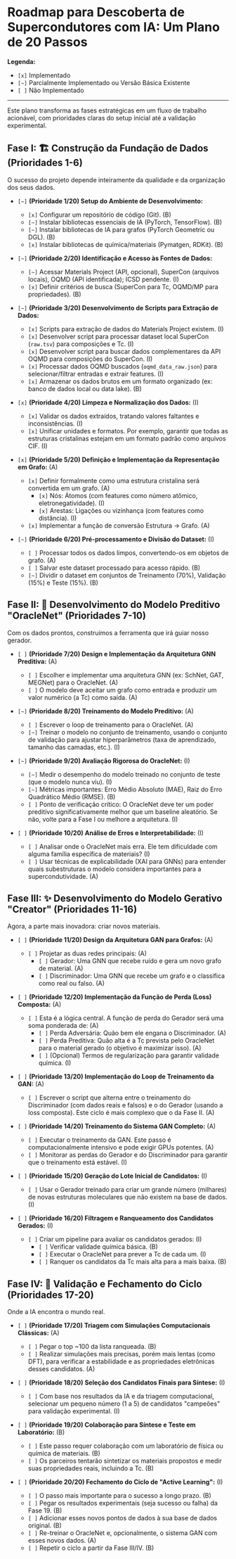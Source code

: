 # Roadmap para Descoberta de Supercondutores com IA: Um Plano de 20 Passos

**Legenda:**
- `[x]` Implementado
- `[~]` Parcialmente Implementado ou Versão Básica Existente
- `[ ]` Não Implementado

---

Este plano transforma as fases estratégicas em um fluxo de trabalho acionável, com prioridades claras do setup inicial até a validação experimental.

## Fase I: 🏗️ Construção da Fundação de Dados (Prioridades 1-6)

O sucesso do projeto depende inteiramente da qualidade e da organização dos seus dados.

- `[~]` **(Prioridade 1/20) Setup do Ambiente de Desenvolvimento:**
    - `[x]` Configurar um repositório de código (Git). (B)
    - `[~]` Instalar bibliotecas essenciais de IA (PyTorch, TensorFlow). (B)
    - `[~]` Instalar bibliotecas de IA para grafos (PyTorch Geometric ou DGL). (B)
    - `[x]` Instalar bibliotecas de química/materiais (Pymatgen, RDKit). (B)

- `[~]` **(Prioridade 2/20) Identificação e Acesso às Fontes de Dados:**
    - `[~]` Acessar Materials Project (API, opcional), SuperCon (arquivos locais), OQMD (API identificada); ICSD pendente. (I)
    - `[x]` Definir critérios de busca (SuperCon para Tc, OQMD/MP para propriedades). (B)

- `[~]` **(Prioridade 3/20) Desenvolvimento de Scripts para Extração de Dados:**
    - `[x]` Scripts para extração de dados do Materials Project existem. (I)
    - `[x]` Desenvolver script para processar dataset local SuperCon (`raw.tsv`) para composições e Tc. (I)
    - `[x]` Desenvolver script para buscar dados complementares da API OQMD para composições do SuperCon. (I)
    - `[x]` Processar dados OQMD buscados (`oqmd_data_raw.json`) para selecionar/filtrar entradas e extrair features. (I)
    - `[x]` Armazenar os dados brutos em um formato organizado (ex: banco de dados local ou data lake). (B)

- `[x]` **(Prioridade 4/20) Limpeza e Normalização dos Dados:** (I)
    - `[x]` Validar os dados extraídos, tratando valores faltantes e inconsistências. (I)
    - `[x]` Unificar unidades e formatos. Por exemplo, garantir que todas as estruturas cristalinas estejam em um formato padrão como arquivos CIF. (I)

- `[x]` **(Prioridade 5/20) Definição e Implementação da Representação em Grafo:** (A)
    - `[x]` Definir formalmente como uma estrutura cristalina será convertida em um grafo. (A)
        - `[x]` Nós: Átomos (com features como número atômico, eletronegatividade). (I)
        - `[x]` Arestas: Ligações ou vizinhança (com features como distância). (I)
    - `[x]` Implementar a função de conversão Estrutura -> Grafo. (A)

- `[~]` **(Prioridade 6/20) Pré-processamento e Divisão do Dataset:** (I)
    - `[ ]` Processar todos os dados limpos, convertendo-os em objetos de grafo. (A)
    - `[ ]` Salvar este dataset processado para acesso rápido. (B)
    - `[~]` Dividir o dataset em conjuntos de Treinamento (70%), Validação (15%) e Teste (15%). (B)

## Fase II: 🤖 Desenvolvimento do Modelo Preditivo "OracleNet" (Prioridades 7-10)

Com os dados prontos, construímos a ferramenta que irá guiar nosso gerador.

- `[ ]` **(Prioridade 7/20) Design e Implementação da Arquitetura GNN Preditiva:** (A)
    - `[ ]` Escolher e implementar uma arquitetura GNN (ex: SchNet, GAT, MEGNet) para o OracleNet. (A)
    - `[ ]` O modelo deve aceitar um grafo como entrada e produzir um valor numérico (a Tc) como saída. (A)

- `[~]` **(Prioridade 8/20) Treinamento do Modelo Preditivo:** (A)
    - `[ ]` Escrever o loop de treinamento para o OracleNet. (A)
    - `[~]` Treinar o modelo no conjunto de treinamento, usando o conjunto de validação para ajustar hiperparâmetros (taxa de aprendizado, tamanho das camadas, etc.). (I)

- `[~]` **(Prioridade 9/20) Avaliação Rigorosa do OracleNet:** (I)
    - `[~]` Medir o desempenho do modelo treinado no conjunto de teste (que o modelo nunca viu). (I)
    - `[~]` Métricas importantes: Erro Médio Absoluto (MAE), Raiz do Erro Quadrático Médio (RMSE). (B)
    - `[ ]` Ponto de verificação crítico: O OracleNet deve ter um poder preditivo significativamente melhor que um baseline aleatório. Se não, volte para a Fase I ou melhore a arquitetura. (I)

- `[ ]` **(Prioridade 10/20) Análise de Erros e Interpretabilidade:** (I)
    - `[ ]` Analisar onde o OracleNet mais erra. Ele tem dificuldade com alguma família específica de materiais? (I)
    - `[ ]` Usar técnicas de explicabilidade (XAI para GNNs) para entender quais subestruturas o modelo considera importantes para a supercondutividade. (A)

## Fase III: ✨ Desenvolvimento do Modelo Gerativo "Creator" (Prioridades 11-16)

Agora, a parte mais inovadora: criar novos materiais.

- `[ ]` **(Prioridade 11/20) Design da Arquitetura GAN para Grafos:** (A)
    - `[ ]` Projetar as duas redes principais: (A)
        - `[ ]` Gerador: Uma GNN que recebe ruído e gera um novo grafo de material. (A)
        - `[ ]` Discriminador: Uma GNN que recebe um grafo e o classifica como real ou falso. (A)

- `[ ]` **(Prioridade 12/20) Implementação da Função de Perda (Loss) Composta:** (A)
    - `[ ]` Esta é a lógica central. A função de perda do Gerador será uma soma ponderada de: (A)
        - `[ ]` Perda Adversária: Quão bem ele engana o Discriminador. (A)
        - `[ ]` Perda Preditiva: Quão alta é a Tc prevista pelo OracleNet para o material gerado (o objetivo é maximizar isso). (A)
        - `[ ]` (Opcional) Termos de regularização para garantir validade química. (I)

- `[ ]` **(Prioridade 13/20) Implementação do Loop de Treinamento da GAN:** (A)
    - `[ ]` Escrever o script que alterna entre o treinamento do Discriminador (com dados reais e falsos) e o do Gerador (usando a loss composta). Este ciclo é mais complexo que o da Fase II. (A)

- `[ ]` **(Prioridade 14/20) Treinamento do Sistema GAN Completo:** (A)
    - `[ ]` Executar o treinamento da GAN. Este passo é computacionalmente intensivo e pode exigir GPUs potentes. (A)
    - `[ ]` Monitorar as perdas do Gerador e do Discriminador para garantir que o treinamento está estável. (I)

- `[ ]` **(Prioridade 15/20) Geração do Lote Inicial de Candidatos:** (I)
    - `[ ]` Usar o Gerador treinado para criar um grande número (milhares) de novas estruturas moleculares que não existem na base de dados. (I)

- `[ ]` **(Prioridade 16/20) Filtragem e Ranqueamento dos Candidatos Gerados:** (I)
    - `[ ]` Criar um pipeline para avaliar os candidatos gerados: (I)
        - `[ ]` Verificar validade química básica. (B)
        - `[ ]` Executar o OracleNet para prever a Tc de cada um. (I)
        - `[ ]` Ranquer os candidatos da Tc mais alta para a mais baixa. (B)

## Fase IV: 🧪 Validação e Fechamento do Ciclo (Prioridades 17-20)

Onde a IA encontra o mundo real.

- `[ ]` **(Prioridade 17/20) Triagem com Simulações Computacionais Clássicas:** (A)
    - `[ ]` Pegar o top ~100 da lista ranqueada. (B)
    - `[ ]` Realizar simulações mais precisas, porém mais lentas (como DFT), para verificar a estabilidade e as propriedades eletrônicas desses candidatos. (A)

- `[ ]` **(Prioridade 18/20) Seleção dos Candidatos Finais para Síntese:** (I)
    - `[ ]` Com base nos resultados da IA e da triagem computacional, selecionar um pequeno número (1 a 5) de candidatos "campeões" para validação experimental. (I)

- `[ ]` **(Prioridade 19/20) Colaboração para Síntese e Teste em Laboratório:** (B)
    - `[ ]` Este passo requer colaboração com um laboratório de física ou química de materiais. (B)
    - `[ ]` Os parceiros tentarão sintetizar os materiais propostos e medir suas propriedades reais, incluindo a Tc. (B)

- `[ ]` **(Prioridade 20/20) Fechamento do Ciclo de "Active Learning":** (I)
    - `[ ]` O passo mais importante para o sucesso a longo prazo. (B)
    - `[ ]` Pegar os resultados experimentais (seja sucesso ou falha) da Fase 19. (B)
    - `[ ]` Adicionar esses novos pontos de dados à sua base de dados original. (B)
    - `[ ]` Re-treinar o OracleNet e, opcionalmente, o sistema GAN com esses novos dados. (A)
    - `[ ]` Repetir o ciclo a partir da Fase III/IV. (B)
